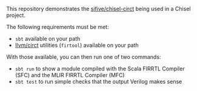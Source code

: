 This repository demonstrates the [sifive/chisel-circt](https://github.com/sifive/chisel-circt) being used in a Chisel project.

The following requirements must be met:

- `sbt` available on your path
- [llvm/circt](https://github.com/llvm/circt) utilities (`firtool`) available on your path

With those available, you can then run one of two commands:

- `sbt run` to show a module compiled with the Scala FIRRTL Compiler (SFC) and the MLIR FIRRTL Compiler (MFC)
- `sbt test` to run simple checks that the output Verilog makes sense
